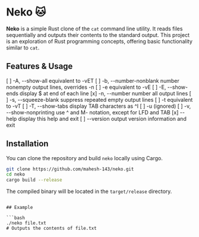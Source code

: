# Neko 🐱

**Neko** is a simple Rust clone of the `cat` command line utility. It reads files sequentially and outputs their contents to the standard output. This project is an exploration of Rust programming concepts, offering basic functionality similar to `cat`.

## Features & Usage

[ ] -A, --show-all equivalent to -vET
[ ] -b, --number-nonblank number nonempty output lines, overrides -n
[ ] -e equivalent to -vE
[ ] -E, --show-ends display $ at end of each line
[x] -n, --number number all output lines
[ ] -s, --squeeze-blank suppress repeated empty output lines
[ ] -t equivalent to -vT
[ ] -T, --show-tabs display TAB characters as ^I
[ ] -u (ignored)
[ ] -v, --show-nonprinting use ^ and M- notation, except for LFD and TAB
[x] --help display this help and exit
[ ] --version output version information and exit

## Installation

You can clone the repository and build `neko` locally using Cargo.

```bash
git clone https://github.com/mahesh-143/neko.git
cd neko
cargo build --release
```

The compiled binary will be located in the `target/release` directory.

````

## Example

```bash
./neko file.txt
# Outputs the contents of file.txt
````
